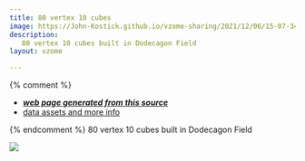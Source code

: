 ```yaml
---
title: 80 vertex 10 cubes
image: https://John-Kostick.github.io/vzome-sharing/2021/12/06/15-07-34-80-vertex-10-cubes/80-vertex-10-cubes.png
description:
   80 vertex 10 cubes built in Dodecagon Field
layout: vzome

---
```


{% comment %}
 - [***web page generated from this source***][post]
 - [data assets and more info][github]

[post]: <https://John-Kostick.github.io/vzome-sharing/2021/12/06/80-vertex-10-cubes-15-07-34.html>
[github]: <https://github.com/John-Kostick/vzome-sharing/tree/main/2021/12/06/15-07-34-80-vertex-10-cubes/>
{% endcomment %}
 80 vertex 10 cubes built in Dodecagon Field

<vzome-viewer style="width: 100%; height: 100vh;"
       src="https://John-Kostick.github.io/vzome-sharing/2021/12/06/15-07-34-80-vertex-10-cubes/80-vertex-10-cubes.vZome" >
  <img src="https://John-Kostick.github.io/vzome-sharing/2021/12/06/15-07-34-80-vertex-10-cubes/80-vertex-10-cubes.png" />
</vzome-viewer>
